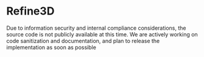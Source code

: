 # Refine3D
Due to information security and internal compliance considerations, the source code is not publicly available at this time. 
We are actively working on code sanitization and documentation, and plan to release the implementation as soon as possible
